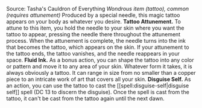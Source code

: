 Source: Tasha's Cauldron of Everything
*Wondrous item (tattoo), common (requires attunement)*
Produced by a special needle, this magic tattoo appears on your body as whatever you desire.
**Tattoo Attunement.** To attune to this item, you hold the needle to your skin where you want the tattoo to appear, pressing the needle there throughout the attunement process. When the attunement is complete, the needle turns into the ink that becomes the tattoo, which appears on the skin.
If your attunement to the tattoo ends, the tattoo vanishes, and the needle reappears in your space.
**Fluid Ink.** As a bonus action, you can shape the tattoo into any color or pattern and move it to any area of your skin. Whatever form it takes, it is always obviously a tattoo. It can range in size from no smaller than a copper piece to an intricate work of art that covers all your skin.
**Disguise Self.** As an action, you can use the tattoo to cast the [[spell:disguise-self|disguise self]] spell (DC 13 to discern the disguise). Once the spell is cast from the tattoo, it can't be cast from the tattoo again until the next dawn.